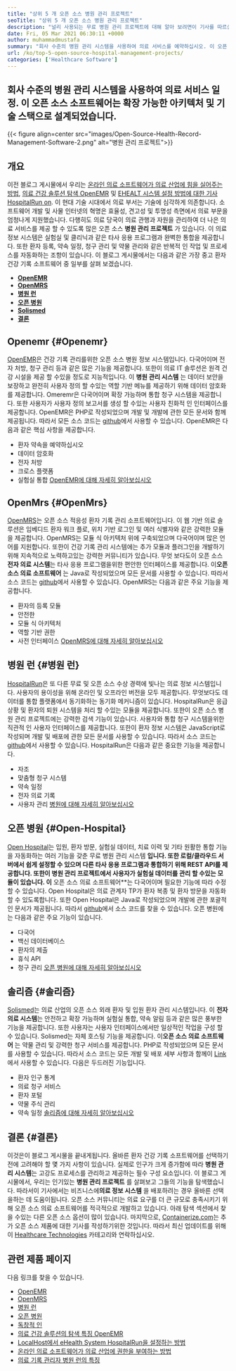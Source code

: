 ```yaml
---
title: "상위 5 개 오픈 소스 병원 관리 프로젝트" 
seoTitle: "상위 5 개 오픈 소스 병원 관리 프로젝트" 
description: "널리 사용되는 무료 병원 관리 프로젝트에 대해 알아 보려면이 기사를 따르십시오. 이 솔루션은 의료 관행을 구성하는 통합 플랫폼을 제공합니다." 
date: Fri, 05 Mar 2021 06:30:11 +0000
author: muhammadmustafa
summary: "회사 수준의 병원 관리 시스템을 사용하여 의료 서비스를 예약하십시오. 이 오픈 소스 소프트웨어는 확장 가능한 아키텍처 및 기술 스택으로 설계되었습니다." 
url: /ko/top-5-open-source-hospital-management-projects/
categories: ['Healthcare Software']
---
```


## 회사 수준의 병원 관리 시스템을 사용하여 의료 서비스 일정. 이 오픈 소스 소프트웨어는 확장 가능한 아키텍처 및 기술 스택으로 설계되었습니다.

{{< figure align=center src="images/Open-Source-Health-Record-Management-Software-2.png" alt="병원 관리 프로젝트">}}


## 개요
이전 블로그 게시물에서 우리는 [온라인 의료 소프트웨어가 의료 산업에 힘을 실어주는 방법][1], [의료 건강 솔루션 탐색 OpenEMR][2] 및 [EHEALT 시스템 설정 방법에 대한 기사 HospitalRun on][3]. 이 현대 기술 시대에서 의료 부서는 기술에 심각하게 의존합니다. 소프트웨어 개발 및 사물 인터넷의 혁명은 효율성, 견고성 및 투명성 측면에서 의료 부문을 엄청나게 지원했습니다.
다행히도 의료 당국이 의료 관행과 자원을 관리하여 더 나은 의료 서비스를 제공 할 수 있도록 많은 오픈 소스 **병원 관리 프로젝트** 가 있습니다. 이 의료 정보 시스템은 실험실 및 클리닉과 같은 타사 응용 프로그램과 완벽한 통합을 제공합니다. 또한 환자 등록, 약속 일정, 청구 관리 및 약물 관리와 같은 반복적 인 작업 및 프로세스를 자동화하는 조항이 있습니다. 이 블로그 게시물에서는 다음과 같은 가장 중고 환자 건강 기록 소프트웨어 중 일부를 살펴 보겠습니다.
* **[OpenEMR][4]** 
* **[OpenMRS][5]** 
* **[병원 런][6]** 
* **[오픈 병원][7]** 
* **[Solismed][8]** 
* **[결론][9]** 

## Openemr {#Openemr}

[OpenEMR][10]은 건강 기록 관리를위한 오픈 소스 병원 정보 시스템입니다. 다국어이며 전자 처방, 청구 관리 등과 같은 많은 기능을 제공합니다. 또한이 의료 IT 솔루션은 원격 건강 시설을 제공 할 수있을 정도로 지능적입니다. 이 **병원 관리 시스템** 는 데이터 보안을 보장하고 완전히 사용자 정의 할 수있는 역할 기반 메뉴를 제공하기 위해 데이터 암호화를 제공합니다. Omeremr은 다국어이며 확장 가능하며 통합 청구 시스템을 제공합니다. 또한 사용자가 사용자 정의 보고서를 생성 할 수있는 사용자 친화적 인 인터페이스를 제공합니다. OpenEMR은 PHP로 작성되었으며 개발 및 개발에 관한 모든 문서와 함께 제공됩니다. 따라서 모든 소스 코드는 [github][11]에서 사용할 수 있습니다.
OpenEMR은 다음과 같은 핵심 사항을 제공합니다.
  * 환자 약속을 예약하십시오
  * 데이터 암호화
  * 전자 처방
  * 크로스 플랫폼
  * 실험실 통합
[OpenEMR에 대해 자세히 알아보십시오][12]

## OpenMrs {#OpenMrs}

[OpenMRS][13]는 오픈 소스 적응성 환자 기록 관리 소프트웨어입니다. 이 웹 기반 의료 솔루션은 임베디드 환자 워크 플로, 위치 기반 로그인 및 여러 식별자와 같은 강력한 모듈을 제공합니다. OpenMRS는 모듈 식 아키텍처 위에 구축되었으며 다국어이며 많은 언어를 지원합니다. 또한이 건강 기록 관리 시스템에는 추가 모듈과 플러그인을 개발하기 위해 지속적으로 노력하고있는 강력한 커뮤니티가 있습니다. 무엇 보다도이 오픈 소스 **전자 의료 시스템**는 타사 응용 프로그램을위한 편안한 인터페이스를 제공합니다. 이**오픈 소스 의료 소프트웨어** 는 Java로 작성되었으며 모든 문서를 사용할 수 있습니다. 따라서 소스 코드는 [github][14]에서 사용할 수 있습니다.
OpenMRS는 다음과 같은 주요 기능을 제공합니다.
  * 환자의 등록 모듈
  * 안전한
  * 모듈 식 아키텍처
  * 역할 기반 권한
  * 사전 인터페이스
[OpenMRS에 대해 자세히 알아보십시오][15]

## 병원 런 {#병원 런}

[HospitalRun][16]은 또 다른 무료 및 오픈 소스 수상 경력에 빛나는 의료 정보 시스템입니다. 사용자의 용이성을 위해 온라인 및 오프라인 버전을 모두 제공합니다. 무엇보다도 데이터를 통합 플랫폼에서 동기화하는 동기화 메커니즘이 있습니다. HospitalRun은 응급 상황 및 환자의 퇴원 시스템을 처리 할 수있는 모듈을 제공합니다. 또한이 오픈 소스 병원 관리 프로젝트에는 강력한 검색 기능이 있습니다. 사용자와 통합 청구 시스템을위한 직관적 인 사용자 인터페이스를 제공합니다. 또한이 환자 정보 시스템은 JavaScript로 작성되며 개발 및 배포에 관한 모든 문서를 사용할 수 있습니다. 따라서 소스 코드는 [github][17]에서 사용할 수 있습니다.
HospitalRun은 다음과 같은 중요한 기능을 제공합니다.
  * 자조
  * 맞춤형 청구 시스템
  * 약속 일정
  * 전자 의료 기록
  * 사용자 관리
[병원에 대해 자세히 알아보십시오][18]

## 오픈 병원 {#Open-Hospital}

[Open Hospital][19]는 입원, 환자 방문, 실험실 데이터, 치료 이력 및 기타 원활한 통합 기능을 자동화하는 여러 기능을 갖춘 무료 병원 관리 시스템 **입니다. 또한 로컬/클라우드 서버에서 쉽게 설정할 수 있으며 다른 타사 응용 프로그램과 통합하기 위해 REST API를 제공합니다. 또한이 병원 관리 프로젝트에서 사용자가 실험실 데이터를 관리 할 수있는 모듈이 있습니다. 이** 오픈 소스 의료 소프트웨어**는 다국어이며 필요한 기능에 따라 수정할 수 있습니다. Open Hospital은 의료 관계자 TP가 환자 복종 및 환자 방문을 자동화 할 수 있도록합니다. 또한 Open Hospital은 Java로 작성되었으며 개발에 관한 포괄적 인 문서가 제공됩니다. 따라서 [github][20]에서 소스 코드를 찾을 수 있습니다.
오픈 병원에는 다음과 같은 주요 기능이 있습니다.
  * 다국어
  * 백신 데이터베이스
  * 환자의 제출
  * 휴식 API
  * 청구 관리
[오픈 병원에 대해 자세히 알아보십시오][21]

## 솔리즘 {#솔리즘}

[Solismed][22]는 의료 산업의 오픈 소스 외래 환자 및 입원 환자 관리 시스템입니다. 이 **전자 의료 시스템**는 안전하고 확장 가능하며 실험실 통합, 약속 알림 등과 같은 많은 풍부한 기능을 제공합니다. 또한 사용자는 사용자 인터페이스에서만 일상적인 작업을 구성 할 수 있습니다. Solismed는 자체 호스팅 기능을 제공합니다. 이**오픈 소스 의료 소프트웨어** 는 약물 관리 및 강력한 청구 서비스를 제공합니다. PHP로 작성되었으며 모든 문서를 사용할 수 있습니다. 따라서 소스 코드는 모든 개발 및 배포 세부 사항과 함께이 [Link][23]에서 사용할 수 있습니다.
다음은 두드러진 기능입니다.
  * 환자 인구 통계
  * 의료 청구 서비스
  * 환자 포털
  * 약물 주식 관리
  * 약속 일정
[솔리즘에 대해 자세히 알아보십시오][24]

## 결론 {#결론}

이것은이 블로그 게시물을 끝내게됩니다. 올바른 환자 건강 기록 소프트웨어를 선택하기 전에 고려해야 할 몇 가지 사항이 있습니다. 실제로 인구가 크게 증가함에 따라 **병원 관리 시스템**는 고강도 프로세스를 관리하고 제공하는 필수 구성 요소입니다. 이 블로그 게시물에서, 우리는 인기있는 **병원 관리 프로젝트** 를 살펴보고 그들의 기능을 탐색했습니다. 따라서이 기사에서는 비즈니스에**의료 정보 시스템** 을 배포하려는 경우 올바른 선택을하는 데 도움이됩니다. 오픈 소스 커뮤니티는 의료 요구를 더 큰 규모로 충족시키기 위해 오픈 소스 의료 소프트웨어를 적극적으로 개발하고 있습니다. 아래 탐색 섹션에서 찾을 수있는 다른 오픈 소스 옵션이 많이 있습니다.
마지막으로, [Containerize.com][25]는 추가 오픈 소스 제품에 대한 기사를 작성하기위한 것입니다. 따라서 최신 업데이트를 위해이 [Healthcare Technologies][26] 카테고리와 연락하십시오.

## 관련 제품 페이지
다음 링크를 찾을 수 있습니다.
  * [OpenEMR][27]
  * [OpenMRS][28]
  * [병원 런][18]
  * [오픈 병원][21]
  * [독창적 인][24]
  * [의료 건강 솔루션의 탐색 특징 OpenEMR][2]
  * [LocalHost에서 eHealth System HospitalRun을 설정하는 방법][3]
  * [온라인 의료 소프트웨어가 의료 산업에 권한을 부여하는 방법][1]
  * [의료 기록 관리자 병원 런의 특징][29]



[1]: https://blog.containerize.com/2021/02/12/how-online-healthcare-software-empowers-healthcare-industry/
[2]: https://blog.containerize.com/healthcare-software/open-source-medical-software-openemr-features/
[3]: https://blog.containerize.com/healthcare-software/how-to-install-hospitalrun-hospital-management-system/
[4]: #OpenEMR
[5]: #OpenMRS
[6]: #Hospitalrun
[7]: #Open-Hospital
[8]: #Solismed
[9]: #Conclusion
[10]: https://products.containerize.com/healthcare-technologies/openemr/
[11]: https://github.com/OpenShot/openshot-qt
[12]: https://www.open-emr.org/
[13]: https://products.containerize.com/healthcare-technologies/openmrs/
[14]: https://github.com/openmrs/openmrs-core
[15]: https://products.containerize.com/healthcare-technologies/openmrs
[16]: https://products.containerize.com/healthcare-technologies/hospitalrun/
[17]: https://github.com/HospitalRun/hospitalrun
[18]: https://products.containerize.com/healthcare-technologies/hospitalrun
[19]: https://products.containerize.com/healthcare-technologies/open-hospital/
[20]: https://github.com/informatici/openhospital
[21]: https://products.containerize.com/healthcare-technologies/open-hospital
[22]: https://products.containerize.com/healthcare-technologies/solismed/
[23]: https://www.solismed.com/startup.html
[24]: https://products.containerize.com/healthcare-technologies/solismed
[25]: https://www.containerize.com/
[26]: https://products.containerize.com/healthcare-technologies/
[27]: https://products.containerize.com/health-care-technologies/openemr
[28]: https://products.containerize.com/health-care-technologies/openmrs
[29]: https://blog.containerize.com/healthcare-software/features-exploration-of-medical-record-manager-hospitalrun/
